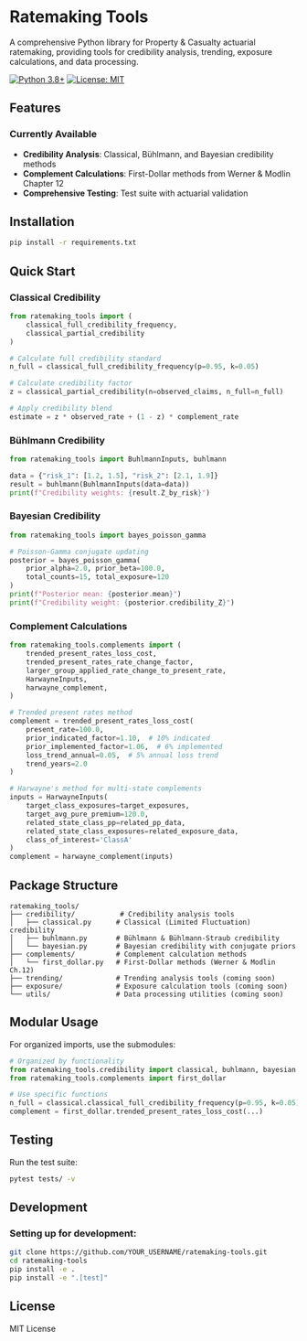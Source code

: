# Ratemaking Tools

A comprehensive Python library for Property & Casualty actuarial ratemaking, providing tools for credibility analysis, trending, exposure calculations, and data processing.

[![Python 3.8+](https://img.shields.io/badge/python-3.8+-blue.svg)](https://www.python.org/downloads/)
[![License: MIT](https://img.shields.io/badge/License-MIT-yellow.svg)](https://opensource.org/licenses/MIT)

## Features

### Currently Available
- **Credibility Analysis**: Classical, Bühlmann, and Bayesian credibility methods
- **Complement Calculations**: First-Dollar methods from Werner & Modlin Chapter 12
- **Comprehensive Testing**: Test suite with actuarial validation

## Installation

```bash
pip install -r requirements.txt
```

## Quick Start

### Classical Credibility

```python
from ratemaking_tools import (
    classical_full_credibility_frequency,
    classical_partial_credibility
)

# Calculate full credibility standard
n_full = classical_full_credibility_frequency(p=0.95, k=0.05)

# Calculate credibility factor  
z = classical_partial_credibility(n=observed_claims, n_full=n_full)

# Apply credibility blend
estimate = z * observed_rate + (1 - z) * complement_rate
```

### Bühlmann Credibility

```python
from ratemaking_tools import BuhlmannInputs, buhlmann

data = {"risk_1": [1.2, 1.5], "risk_2": [2.1, 1.9]}
result = buhlmann(BuhlmannInputs(data=data))
print(f"Credibility weights: {result.Z_by_risk}")
```

### Bayesian Credibility

```python
from ratemaking_tools import bayes_poisson_gamma

# Poisson-Gamma conjugate updating
posterior = bayes_poisson_gamma(
    prior_alpha=2.0, prior_beta=100.0,
    total_counts=15, total_exposure=120
)
print(f"Posterior mean: {posterior.mean}")
print(f"Credibility weight: {posterior.credibility_Z}")
```

### Complement Calculations

```python
from ratemaking_tools.complements import (
    trended_present_rates_loss_cost,
    trended_present_rates_rate_change_factor,
    larger_group_applied_rate_change_to_present_rate,
    HarwayneInputs,
    harwayne_complement,
)

# Trended present rates method
complement = trended_present_rates_loss_cost(
    present_rate=100.0,
    prior_indicated_factor=1.10,  # 10% indicated
    prior_implemented_factor=1.06,  # 6% implemented 
    loss_trend_annual=0.05,  # 5% annual loss trend
    trend_years=2.0
)

# Harwayne's method for multi-state complements
inputs = HarwayneInputs(
    target_class_exposures=target_exposures,
    target_avg_pure_premium=120.0,
    related_state_class_pp=related_pp_data,
    related_state_class_exposures=related_exposure_data,
    class_of_interest='ClassA'
)
complement = harwayne_complement(inputs)
```

## Package Structure

```
ratemaking_tools/
├── credibility/           # Credibility analysis tools
│   ├── classical.py      # Classical (Limited Fluctuation) credibility
│   ├── buhlmann.py       # Bühlmann & Bühlmann-Straub credibility
│   └── bayesian.py       # Bayesian credibility with conjugate priors
├── complements/          # Complement calculation methods
│   └── first_dollar.py   # First-Dollar methods (Werner & Modlin Ch.12)
├── trending/             # Trending analysis tools (coming soon)
├── exposure/             # Exposure calculation tools (coming soon)
└── utils/                # Data processing utilities (coming soon)
```

## Modular Usage

For organized imports, use the submodules:

```python
# Organized by functionality
from ratemaking_tools.credibility import classical, buhlmann, bayesian
from ratemaking_tools.complements import first_dollar

# Use specific functions
n_full = classical.classical_full_credibility_frequency(p=0.95, k=0.05)
complement = first_dollar.trended_present_rates_loss_cost(...)
```

## Testing

Run the test suite:

```bash
pytest tests/ -v
```

## Development

### Setting up for development:

```bash
git clone https://github.com/YOUR_USERNAME/ratemaking-tools.git
cd ratemaking-tools
pip install -e .
pip install -e ".[test]"
```

## License

MIT License 
